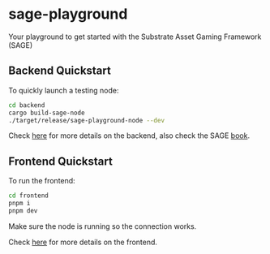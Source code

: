 # sage-playground

Your playground to get started with the Substrate Asset Gaming Framework (SAGE)

## Backend Quickstart

To quickly launch a testing node:

```sh
cd backend
cargo build-sage-node
./target/release/sage-playground-node --dev
```

Check [here](/backend/README.md) for more details on the backend, also check the SAGE [book](https://wiki.ajuna.io/build-with-us/sage-substrate-asset-game-engine). 

## Frontend Quickstart

To run the frontend:

```sh
cd frontend
pnpm i
pnpm dev
```

Make sure the node is running so the connection works.

Check [here](/frontend/README.md) for more details on the frontend.
